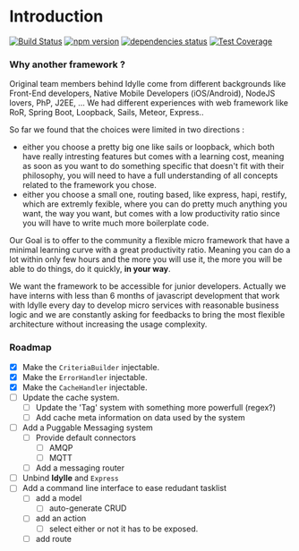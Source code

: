 # Introduction
[![Build Status](https://travis-ci.org/julien-sarazin/Idylle.svg?branch=master)](https://travis-ci.org/julien-sarazin/Idylle.svg?branch=master)
[![npm version](https://badge.fury.io/js/idylle.svg)](https://badge.fury.io/js/idylle)
[![dependencies status](https://david-dm.org/julien-sarazin/Idylle.svg)](https://david-dm.org/julien-sarazin/Idylle.svg)
[![Test Coverage](https://codeclimate.com/github/julien-sarazin/Idylle/coverage.svg)](https://codeclimate.com/github/julien-sarazin/Idylle/coverage)

### Why another framework ?
Original team members behind Idylle come from different backgrounds like Front-End developers, Native Mobile Developers (iOS/Android), NodeJS lovers, PhP, J2EE, ...
We had different experiences with web framework like RoR, Spring Boot, Loopback, Sails, Meteor, Express..

So far we found that the choices were limited in two directions :  
 - either you choose a pretty big one like sails or loopback, which both have really intresting features but comes with a learning cost, meaning as soon as you want to do something specific that doesn't fit with their philosophy, you will need to have a full understanding of all concepts related to the framework you chose.
 - either you choose a small one, routing based, like express, hapi, restify, which are extremly fexible, where you can do pretty much anything you want, the way you want, but comes with a low productivity ratio since you will have to write much more boilerplate code.

Our Goal is to offer to the community a flexible micro framework that have a minimal learning curve with a great productivity ratio.
Meaning you can do a lot within only few hours and the more you will use it, the more you will be able to do things, do it quickly, **in your way**.

We want the framework to be accessible for junior developers.
Actually we have interns with less than 6 months of javascript development that work with Idylle every day to develop micro services with reasonable business logic
and we are constantly asking for feedbacks to bring the most flexible architecture without increasing the usage complexity.

### Roadmap

* [x] Make the `CriteriaBuilder` injectable.
* [x] Make the `ErrorHandler` injectable.
* [x] Make the `CacheHandler` injectable.
* [ ] Update the cache system.
    * [ ] Update the 'Tag' system with something more powerfull (regex?)
    * [ ] Add cache meta information on data used by the system
* [ ] Add a Puggable Messaging system
    * [ ] Provide default connectors
        * [ ] AMQP
        * [ ] MQTT
    * [ ] Add a messaging router
* [ ] Unbind **Idylle** and `Express`
* [ ] Add a command line interface to ease redudant tasklist
    * [ ] add a model
        * [ ] auto-generate CRUD
    * [ ] add an action
        * [ ] select either or not it has to be exposed.
    * [ ] add route
